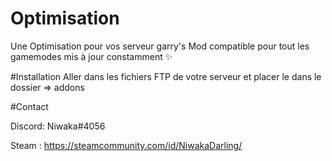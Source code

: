 # Optimisation
Une Optimisation pour vos serveur garry's Mod compatible pour tout les gamemodes mis à jour constamment ✨

#Installation
Aller dans les fichiers FTP de votre serveur et placer le dans le dossier => addons

#Contact

Discord: Niwaka#4056

Steam : https://steamcommunity.com/id/NiwakaDarling/
